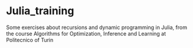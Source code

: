 # Julia_training
Some exercises about recursions and dynamic programming in Julia, from the course Algorithms for Optimization, Inference and Learning at Politecnico of Turin
